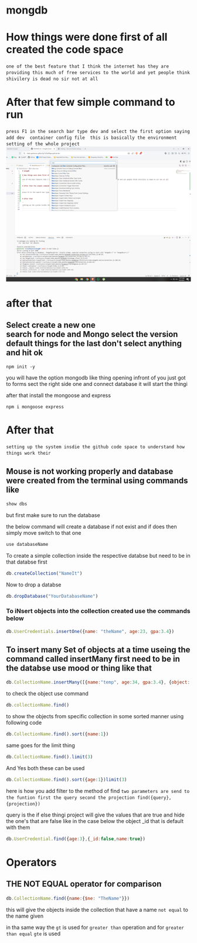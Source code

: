 # mongdb

# How things were done first of all created the code space
``
one of the best feature that I think the internet has they are providing this much of free services to the world and yet people think shivilery is dead no sir not at all
``

# After that few simple command to run 

``
press F1 in the search bar type dev and select the first option saying add dev 
container config file 
this is basically the environment setting of the whole project
``
![Reference for the setup](./codepace%20connecting%20to%20mongo%20in%20github%20.png)


# after that 
Select create a new one<br>
search for node and Mongo select the version default things for the last don't select anything and hit ok
---

```
npm init -y
```

you will have the option mongodb like thing opening infront of you just got to forms sect the right side one and connect database it will start the thingi 


after that install the mongoose and express
```
npm i mongoose express
```



# After that 

``
setting up the system insdie the github code space to understand how things work their
``


## Mouse is not working properly and database were created from the terminal using commands like 

```js
show dbs
```

but first make sure to run the database


the below command will create a database if not exist and if does then simply move switch to that one 

```js
use databaseName
```

To create a simple collection inside the respective databse but need to be in that databse first

```js
db.createCollection("NameIt")
```

Now to drop a databse 
```js
db.dropDatabase("YourDatabaseName")
```

### To iNsert objects into the collection created use the commands below
```js
db.UserCredentials.insertOne({name: "theName", age:23, gpa:3.4})
```

## To insert many Set of objects at a time useing the command called insertMany first need to be in the databse use mood or thing like that 

```js
db.CollectionName.insertMany([{name:"temp", age:34, gpa:3.4}, {object: "NeedNot To be COnsistent", age:2}])
```

to check the object use command 
```js
db.collectionName.find()
```

to show the objects from specific collection in some sorted manner using following code
```js
db.CollectionName.find().sort({name:1})
```

same goes for the limit thing

```js
db.CollectionName.find().limit(3)
```

And Yes both these can be used 

```js
db.CollectionName.find().sort({age:1})limit(3)
```

here is how you add filter to the method of find
``
two parameters are send to the funtion first the query second the projection
find({query}, {projection})
``

query is the if else thingi 
project will give the values that are true and hide the one's that are false like in the case below the object _id that is default with them
```js
db.UserCredential.find({age:3},{_id:false,name:true})
```
# Operators 

## THE NOT EQUAL operator for comparison

```js
db.CollectionName.find({name:{$ne: "TheName"}})
```

this will give the objects inside the collection that have a name ``not equal`` to the name given


in tha same way the ``gt`` is used for ``greater than`` operation <be>
and for ``greater than equal`` ``gte`` is used 
